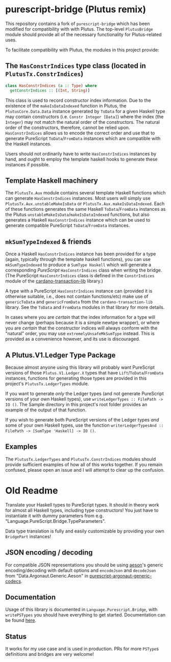 # purescript-bridge (Plutus remix)

This repository contains a fork of `purescript-bridge` which has been modified for compatibility with with Plutus. The top-level `PlutusBridge` module should provide all of the necessary functionality for Plutus-related uses. 

To facilitate compatibility with Plutus, the modules in this project provide:

## The `HasConstrIndices` type class (located in `PlutusTx.ConstrIndices`)  

``` haskell
class HasConstrIndices (a :: Type) where
  getConstrIndices :: [(Int, String)]
```

This class is used to record constructor index information. Due to the existence of the `makeIsDataIndexed` function in Plutus, the `PlutusCore.Data.Data` instance generated by `ToData` for a given Haskell type may contain constructors (i.e. `Constr Integer [Data]`) where the index (the `Integer`) may not match the natural order of the constructors. The natural order of the constructors, therefore, cannot be relied upon. `HasConstrIndices` allows us to encode the correct order and use that to generate PureScript `ToData`/`FromData` instances which are compatible with the Haskell instances. 

Users should not ordinarily have to write `HasConstrIndices` instances by hand, and ought to employ the template haskell hooks to generate these instances if possible.  


## Template Haskell machinery 

The `PlutusTx.Aux` module contains several template Haskell functions which can generate `HasConstrIndices` instances. Most users will simply use `PlutusTx.Aux.unstableMakeIsData` or `PlutusTx.Aux.makeIsDataIndexed`. Each of these functions generates the same Haskell `ToData`/`FromData` instances as the Plutus `unstableMakeIsData`/`makeIsDataIndexed` functions, but also generates a Haskell `HasConstrIndices` instance which can be used to generate compatible PureScript `ToData`/`FromData` instances. 

## `mkSumTypeIndexed` & friends 

Once a Haskell `HasConstrIndices` instance has been provided for a type (again, typically through the template haskell functions), you can use `mkSumTypeIndexed` to produce a `SumType Haskell` which will generate a corresponding _PureScript_ `HasConstrIndices` class when writing the bridge. (The PureScript `HasConstrIndices` class is defined in the `ConstrIndices` module of the [cardano-transaction-lib](https://github.com/Plutonomicon/cardano-transaction-lib/) library.)

A type with a PureScript `HasConstrIndices` instance can (provided it is otherwise suitable, i.e., does not contain functions/etc) make use of `genericToData` and `genericFromData` from the `cardano-transaction-lib` library. See the `ToData` and `FromData` modules in that library for more details. 

In cases where you are _certain_ that the index information for a type will never change (perhaps because it is a simple newtpe wrapper), or where you are _certain_ that the constructor indices will always conform with the "natural" order, you may use `extremelyUnsafeMkSumType` instead. This is provided as a convenience however, and its use is discouraged. 

## A Plutus.V1.Ledger Type Package 

Because almost anyone using this library will probably want PureScript versions of those `Plutus.V1.Ledger.X` types that have `Lift`/`ToData`/`FromData` instances, functions for generating those types are provided in this project's `PlutusTx.LedgerTypes` module. 

If you want to generate _only_ the Ledger types (and not generate PureScript versions of your own Haskell types), use `writeLedgerTypes :: FilePath -> IO ()`. The Sample directory in this project's root folder provides an example of the output of that function. 

If you wish to generate both PureScript versions of the Ledger types _and_ some of your own Haskell types, use the function `writerLedgerTypesAnd :: FilePath -> [SumType 'Haskell] -> IO ()`. 

## Examples

The `PlutusTx.LedgerTypes` and `PlutusTx.ConstrIndices` modules should provide sufficient examples of how all of this works together. If you remain confused, please open an issue and I will attempt to clear up the confusion. 


# Old Readme 

Translate your Haskell types to PureScript types. It should in theory work for almost all Haskell types, including type constructors!
You just have to instantiate it with dummy parameters from e.g. "Language.PureScript.Bridge.TypeParameters".

Data type translation is fully and easily customizable by providing your own `BridgePart` instances!

## JSON encoding / decoding

For compatible JSON representations you should be using [aeson](http://hackage.haskell.org/package/aeson)'s generic encoding/decoding with default options
and `encodeJson` and `decodeJson` from "Data.Argonaut.Generic.Aeson" in [purescript-argonaut-generic-codecs](https://github.com/eskimor/purescript-argonaut-generic-codecs).


## Documentation

Usage of this library is documented in `Language.Purescript.Bridge`, with `writePSTypes` you should have everything to get started. Documentation can be found [here](https://www.stackage.org/nightly/package/purescript-bridge).

## Status

It works for my use case and is used in production. PRs for more `PSType`s definitions and bridges are very welcome! 
